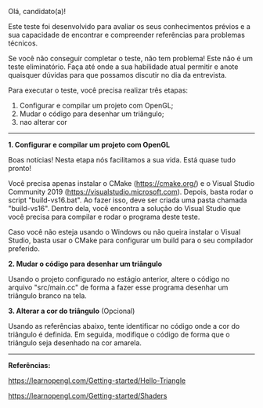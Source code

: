 Olá, candidato(a)!

Este teste foi desenvolvido para avaliar os seus conhecimentos prévios e a sua capacidade de encontrar e compreender referências para problemas técnicos.

Se você não conseguir completar o teste, não tem problema! Este não é um teste eliminatório. Faça até onde a sua habilidade atual permitir e anote quaisquer dúvidas para que possamos discutir no dia da entrevista.

Para executar o teste, você precisa realizar três etapas:
1.  Configurar e compilar um projeto com OpenGL;
2.  Mudar o código para desenhar um triângulo;
3.  nao alterar cor

------------------

**1. Configurar e compilar um projeto com OpenGL**

Boas notícias! Nesta etapa nós facilitamos a sua vida. Está quase tudo pronto!

Você precisa apenas instalar o CMake (https://cmake.org/) e o Visual Studio Community 2019 (https://visualstudio.microsoft.com).
Depois, basta rodar o script "build-vs16.bat". Ao fazer isso, deve ser criada uma pasta chamada "build-vs16". Dentro dela, você encontra a solução do Visual Studio que você precisa para compilar e rodar o programa deste teste.

Caso você não esteja usando o Windows ou não queira instalar o Visual Studio, basta usar o CMake para configurar um build para o seu compilador preferido.

**2. Mudar o código para desenhar um triângulo**

Usando o projeto configurado no estágio anterior, altere o código no arquivo "src/main.cc" de forma a fazer esse programa desenhar um triângulo branco na tela.

**3. Alterar a cor do triângulo** (Opcional)

Usando as referências abaixo, tente identificar no código onde a cor do triângulo é definida.
Em seguida, modifique o código de forma que o triângulo seja desenhado na cor amarela.

------------------

**Referências:**

https://learnopengl.com/Getting-started/Hello-Triangle

https://learnopengl.com/Getting-started/Shaders
